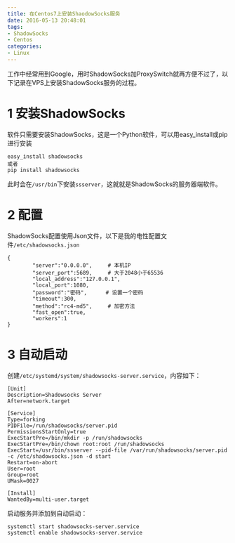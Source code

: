 ```yaml
---
title: 在Centos7上安装ShaodowSocks服务
date: 2016-05-13 20:48:01
tags:
- ShadowSocks
- Centos
categories:
- Linux
---
```


工作中经常用到Google，用时ShadowSocks加ProxySwitch就再方便不过了，以下记录在VPS上安装ShadowSocks服务的过程。

# 1 安装ShadowSocks

软件只需要安装ShadowSocks，这是一个Python软件，可以用easy_install或pip进行安装
```
easy_install shadowsocks
或者
pip install shadowsocks
```

此时会在`/usr/bin`下安装`ssserver`，这就就是ShadowSocks的服务器端软件。

# 2 配置

ShadowSocks配置使用Json文件，以下是我的电性配置文件`/etc/shadowsocks.json`
```
{
        "server":"0.0.0.0",     # 本机IP
        "server_port":5689,     # 大于2048小于65536
        "local_address":"127.0.0.1",
        "local_port":1080,
        "password":"密码",      # 设置一个密码
        "timeout":300,
        "method":"rc4-md5",     # 加密方法
        "fast_open":true,
        "workers":1
}

```
# 3 自动启动

创建`/etc/systemd/system/shadowsocks-server.service`，内容如下：

```
[Unit]
Description=Shadowsocks Server
After=network.target

[Service]
Type=forking
PIDFile=/run/shadowsocks/server.pid
PermissionsStartOnly=true
ExecStartPre=/bin/mkdir -p /run/shadowsocks
ExecStartPre=/bin/chown root:root /run/shadowsocks
ExecStart=/usr/bin/ssserver --pid-file /var/run/shadowsocks/server.pid -c /etc/shadowsocks.json -d start
Restart=on-abort
User=root
Group=root
UMask=0027

[Install]
WantedBy=multi-user.target
```

启动服务并添加到自动启动：
```
systemctl start shadowsocks-server.service
systemctl enable shadowsocks-server.service
```

